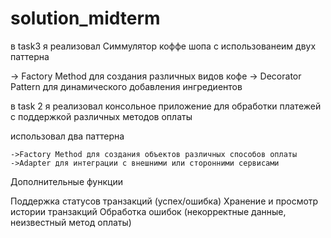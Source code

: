 # solution_midterm
в task3 я реализовал Симмулятор коффе шопа с использованеим двух паттерна 

 -> Factory Method для создания различных видов кофе
 -> Decorator Pattern для динамического добавления ингредиентов

в task 2 я реализовал консольное приложение для обработки платежей с поддержкой различных методов оплаты

  использовал два паттерна
  
    ->Factory Method для создания объектов различных способов оплаты
    ->Adapter для интеграции с внешними или сторонними сервисами
 
  Дополнительные функции

 Поддержка статусов транзакций (успех/ошибка)
 Хранение и просмотр истории транзакций
 Обработка ошибок (некорректные данные, неизвестный метод оплаты)
